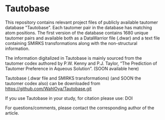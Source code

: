 # Tautobase
This repository contains relevant project files of publicly available tautomer database "Tautobase". Each tautomer pair in the database has matching atom positions. The first version of the database contains 1680 unique tautomer pairs and available both as a DataWarrior file (.dwar) and a text file containing SMIRKS transformations along with the non-structural information.


The information digitalized in Tautobase is mainly sourced from the tautomer codex authored by P.W. Kenny and P.J. Taylor, “The Prediction of Tautomer Preference in Aqueous Solution”. (SOON available here)


Tautobase (.dwar file and SMIRKS transformations) (and SOON the tautomer codex also) can be downloaded from https://github.com/WahlOya/Tautobase.git


If you use Tautobase in your study, for citation please use: DOI


For questions/comments, please contact the corresponding author of the article.
